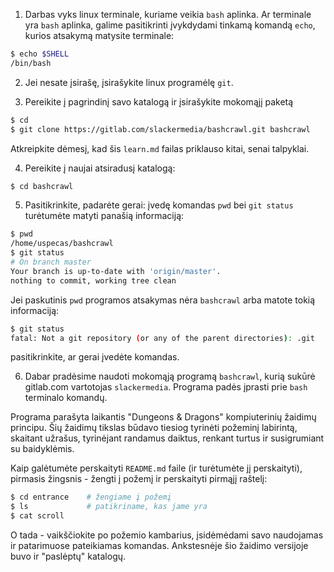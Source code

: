 1. Darbas vyks linux terminale, kuriame veikia `bash` aplinka. Ar terminale yra `bash` aplinka, galime pasitikrinti įvykdydami tinkamą komandą `echo`, kurios atsakymą matysite terminale:
```bash
$ echo $SHELL
/bin/bash
```

2. Jei nesate įsirašę, įsirašykite linux programėlę `git`.

3. Pereikite į pagrindinį savo katalogą ir įsirašykite mokomąjį paketą
```bash
$ cd
$ git clone https://gitlab.com/slackermedia/bashcrawl.git bashcrawl
```
Atkreipkite dėmesį, kad šis `learn.md` failas priklauso kitai, senai talpyklai.

4. Pereikite į naujai atsiradusį katalogą:
```bash
$ cd bashcrawl
```

5. Pasitikrinkite, padarėte gerai: įvedę komandas `pwd` bei `git status` turėtumėte matyti panašią informaciją:
```bash
$ pwd
/home/uspecas/bashcrawl
$ git status
# On branch master
Your branch is up-to-date with 'origin/master'.
nothing to commit, working tree clean
```
Jei paskutinis `pwd` programos atsakymas nėra `bashcrawl` arba matote tokią informaciją:
```bash
$ git status
fatal: Not a git repository (or any of the parent directories): .git
```
pasitikrinkite, ar gerai įvedėte komandas.

6. Dabar pradėsime naudoti mokomąją programą `bashcrawl`, kurią sukūrė gitlab.com vartotojas `slackermedia`. Programa padės įprasti prie `bash` terminalo komandų.

Programa parašyta laikantis "Dungeons & Dragons" kompiuterinių žaidimų principu. Šių žaidimų tikslas būdavo tiesiog tyrinėti požeminį labirintą, skaitant užrašus, tyrinėjant randamus daiktus, renkant turtus ir susigrumiant su baidyklėmis.


Kaip galėtumėte perskaityti `README.md` faile (ir turėtumėte jį perskaityti), pirmasis žingsnis - žengti į požemį ir perskaityti pirmąjį raštelį:
```bash
$ cd entrance    # žengiame į požemį
$ ls             # patikriname, kas jame yra
$ cat scroll
```
O tada - vaikščiokite po požemio kambarius, įsidėmėdami savo naudojamas ir patarimuose pateikiamas komandas. Ankstesnėje šio žaidimo versijoje buvo ir "paslėptų" katalogų.
